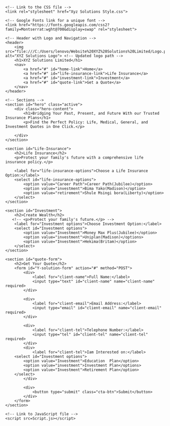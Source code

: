 
<!DOCTYPE html>
<html lang="en">
<head>
    <meta charset="UTF-8">
    <meta name="viewport" content="width=device-width, initial-scale=1.0">
    <title>XYZ Solutions Limited - Insurance Website</title>
    
    <!-- Link to the CSS file -->
    <link rel="stylesheet" href="Xyz Solutions Style.css">
    
    <!-- Google Fonts link for a unique font -->
    <link href="https://fonts.googleapis.com/css2?family=Montserrat:wght@700&display=swap" rel="stylesheet">
</head>
<body>

    <!-- Header with Logo and Navigation -->
    <header>
        <img src="file:///C:/Users/lenovo/Website%20XYZ%20Solutions%20Limited/Logo.png" alt="XYZ Solutions Logo"> <!-- Updated logo path -->
        <h1>XYZ Solutions Limited</h1>
        <nav>
            <a href="#" id="home-link">Home</a>
            <a href="#" id="life-insurance-link">Life Insurance</a>
            <a href="#" id="investment-link">Investment</a>
            <a href="#" id="quote-link">Get a Quote</a>
        </nav>
    </header>

    <!-- Sections -->
    <section id="hero" class="active">
        <div class="hero-content">
            <h1>Bridging Your Past, Present, and Future With our Trusted Insurance Plans</h1>
            <p>Find the Perfect Policy: Life, Medical, General, and Investment Quotes in One Click.</p>

        </div>
    </section>

    <section id="Life-Insurance">
        <h2>Life Insurance</h2>
        <p>Protect your family's future with a comprehensive life insurance policy.</p>
        
        <label for="life-insurance-options">Choose a Life Insurance Option:</label>
        <select id="life-insurance-options">
            <option value="Career Path">Career Path(Jubilee)</option>
            <option value="investment">Bima Yako(Madison)</option>
            <option value="retirement">Shule Msingi bora(Liberty)</option>
        </select>
    </section>
    
    <section id="Investment">
        <h2>Create Wealth</h2>
       <!-- <p>Protect your family's future.</p> -->
        <label for="Investment options">Choose Investment Option:</label>
        <select id="Investment options">
            <option value="Investment">Money Max Plus(Jubilee)</option>
            <option value="investment">Uniplan(Madison)</options>
            <option value="Investment">Hekima(Britam)</option>
        </select>
    </section>

    <section id="quote-form">
        <h2>Get Your Quote</h2>
        <form id="Y-solution-form" action="#" method="POST">
            <div>
                <label for="client-name">Full Name:</label>
                <input type="text" id="client-name" name="client-name" required>
            </div>

            <div>
                <label for="client-email">Email Address:</label>
                <input type="email" id="client-email" name="client-email" required>
            </div>

            <div>
                <label for="client-tel">Telephone Number:</label>
                <input type="tel" id="client-tel" name="client-tel" required>
            </div>
            <div>
                <label for="client-tel">Iam Interested on:</label> 
        <select id="Investment options">
            <option value="Investment">Education  Plan</option>
            <option value="investment">Investment Plan</options>
            <option value="Investment">Retirement Plan</option>
        </select>
            </div>

            <div>
                <button type="submit" class="cta-btn">Submit</button>
            </div>
        </form>
    </section>

    <!-- Link to JavaScript file -->
    <script src=Script.js></script>
    
    

</body>
</html>
